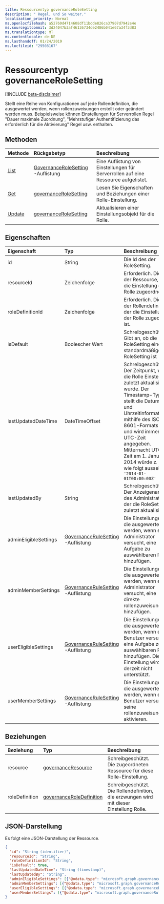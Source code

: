 ```yaml
---
title: Ressourcentyp governanceRoleSetting
description: " Regel, und So weiter."
localization_priority: Normal
ms.openlocfilehash: a52769d4714608df11bdde826ca37907d7942e4e
ms.sourcegitcommit: 3d24047b3af46136734de2486b041e67a34f3d83
ms.translationtype: MT
ms.contentlocale: de-DE
ms.lasthandoff: 01/24/2019
ms.locfileid: "29508167"
---
```

# <a name="governancerolesetting-resource-type"></a>Ressourcentyp governanceRoleSetting

[!INCLUDE [beta-disclaimer](../../includes/beta-disclaimer.md)]

Stellt eine Reihe von Konfigurationen auf jede Rollendefinition, die ausgewertet werden, wenn rollenzuweisungen erstellt oder geändert werden muss. Beispielsweise können Einstellungen für Serverrollen Regel "Dauer maximale Zuordnung", "Mehrstufiger Authentifizierung das erforderlich für die Aktivierung" Regel usw. enthalten.

## <a name="methods"></a>Methoden

| Methode          | Rückgabetyp |Beschreibung|
|:---------------|:--------|:--------|
|[List](../api/governancerolesetting-list.md) | [GovernanceRoleSetting](../resources/governancerolesetting.md) -Auflistung|Eine Auflistung von Einstellungen für Serverrollen auf eine Ressource aufgelistet.|
|[Get](../api/governancerolesetting-get.md) |  [governanceRoleSetting](../resources/governancerolesetting.md) |Lesen Sie Eigenschaften und Beziehungen einer Rolle-Einstellung.|
|[Update](../api/governancerolesetting-update.md) | [governanceRoleSetting](../resources/governancerolesetting.md)  |Aktualisieren einer Einstellungsobjekt für die Rolle. |

## <a name="properties"></a>Eigenschaften
|Eigenschaft               |Typ                                      |Beschreibung|
|:--------------------|:---------------------------------------|:----------|
|id                   |String                                  |Die Id des der RoleSetting.|
|resourceId           |Zeichenfolge                                  |Erforderlich. Die Id der Ressource, der die Einstellung der Rolle zugeordnet ist.|
|roleDefinitionId     |Zeichenfolge                                  |Erforderlich. Die Id der Rollendefinition, der die Einstellung der Rolle zugeordnet ist.|
|isDefault            |Boolescher Wert                                 |Schreibgeschützt. Gibt an, ob die RoleSetting eine standardmäßige RoleSetting ist|
|lastUpdatedDateTime  |DateTimeOffset                          |Schreibgeschützt. Der Zeitpunkt, wann die Rolle Einstellung zuletzt aktualisiert wurde. Der Timestamp-Typ stellt die Datums- und Uhrzeitinformationen mithilfe des ISO 8601-Formats dar und wird immer in UTC-Zeit angegeben. Mitternacht UTC-Zeit am 1. Januar 2014 würde z. B. wie folgt aussehen: `'2014-01-01T00:00:00Z'`|
|lastUpdatedBy        |String                                  |Schreibgeschützt. Der Anzeigename des Administrators, der die RoleSetting zuletzt aktualisiert.|
|adminEligibleSettings|[GovernanceRuleSetting](../resources/governancerulesetting.md) -Auflistung|Die Einstellungen, die ausgewertet werden, wenn ein Administrator versucht, eine Aufgabe zu auswählbaren Rolle hinzufügen.|
|adminMemberSettings  |[GovernanceRuleSetting](../resources/governancerulesetting.md) -Auflistung|Die Einstellungen, die ausgewertet werden, wenn ein Administrator versucht, eine direkte rollenzuweisung hinzufügen.|
|userEligibleSettings |[GovernanceRuleSetting](../resources/governancerulesetting.md) -Auflistung|Die Einstellungen, die ausgewertet werden, wenn ein Benutzer versucht, eine Aufgabe zu auswählbaren Rolle hinzufügen. Die Einstellung wird derzeit nicht unterstützt.|
|userMemberSettings   |[GovernanceRuleSetting](../resources/governancerulesetting.md) -Auflistung|Die Einstellungen, die ausgewertet werden, wenn ein Benutzer versucht, seine rollenzuweisung aktivieren.|

## <a name="relationships"></a>Beziehungen
| Beziehung | Typ   |Beschreibung|
|:---------------|:--------|:----------|
|resource|[governanceResource](../resources/governanceresource.md)|Schreibgeschützt. Die zugeordneten Ressource für diese Rolle-Einstellung.|
|roleDefinition|[governanceRoleDefinition](../resources/governanceroledefinition.md)|Schreibgeschützt. Die Rollendefinition, die erzwungen wird mit dieser Einstellung Rolle. |

## <a name="json-representation"></a>JSON-Darstellung

Es folgt eine JSON-Darstellung der Ressource.

<!-- {
  "blockType": "resource",
  "optionalProperties": [

  ],
  "@odata.type": "microsoft.graph.governanceRoleSetting"
}-->

```json
{
  "id": "String (identifier)",
  "resourceId": "String",
  "roleDefinitionId": "String",
  "isDefault": true,
  "lastUpdatedDateTime": "String (timestamp)",
  "lastUpdatedBy": "String",
  "adminEligibleSettings": [{"@odata.type": "microsoft.graph.governanceRuleSetting"}],
  "adminMemberSettings": [{"@odata.type": "microsoft.graph.governanceRuleSetting"}],
  "userEligibleSettings": [{"@odata.type": "microsoft.graph.governanceRuleSetting"}],
  "userMemberSettings": [{"@odata.type": "microsoft.graph.governanceRuleSetting"}]
}

```

<!-- uuid: 8fcb5dbc-d5aa-4681-8e31-b001d5168d79
2015-10-25 14:57:30 UTC -->
<!--
{
  "type": "#page.annotation",
  "description": "governanceRoleSetting",
  "keywords": "",
  "section": "documentation",
  "tocPath": "",
  "suppressions": [
    "Error: /api-reference/beta/resources/governancerolesetting.md:\r\n      Exception processing links.\r\n    System.ArgumentException: Link Definition was null. Link text: !INCLUDE [beta-disclaimer](../../includes/beta-disclaimer.md)\r\n      at ApiDoctor.Validation.DocFile.get_LinkDestinations()\r\n      at ApiDoctor.Validation.DocSet.ValidateLinks(Boolean includeWarnings, String[] relativePathForFiles, IssueLogger issues, Boolean requireFilenameCaseMatch, Boolean printOrphanedFiles)"
  ]
}
-->
